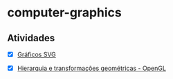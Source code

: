 # computer-graphics

## Atividades

- [x] [Gráficos SVG](/boat)

- [x] [Hierarquia e transformações geométricas - OpenGL](/warrior)